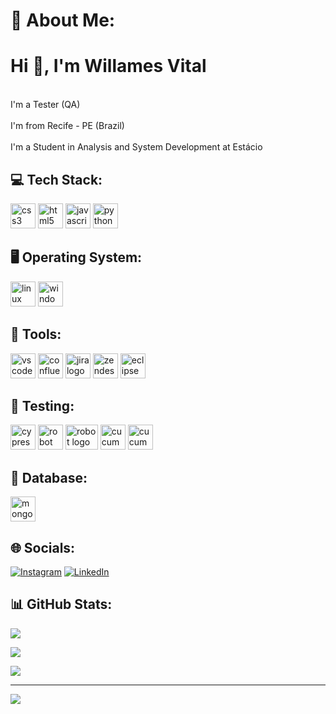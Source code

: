# 💫 About Me:
# Hi 👋, I'm Willames Vital<be>
<br> I'm a Tester (QA)</br>
<br> I'm from Recife - PE (Brazil)</br>
<br> I'm a Student in Analysis and System Development at Estácio</br>

## 💻 Tech Stack:
<img src="https://www.svgrepo.com/show/452185/css-3.svg" height="40" width="40" alt="css3 logo"  style="max-width: 100%;"> <img src="https://www.svgrepo.com/show/452228/html-5.svg" height="40" width="40" alt="html5 logo"  style="max-width: 100%;"> <img src="https://www.svgrepo.com/show/353925/javascript.svg" height="40" width="40" alt="javascript logo" style="max-width: 100%;">   <img src="https://user-images.githubusercontent.com/25181517/183423507-c056a6f9-1ba8-4312-a350-19bcbc5a8697.png" height="40" width="40" alt="python logo" style="max-width: 100%;">

## 🖥️ Operating System:

<img src="https://www.svgrepo.com/show/452054/linux.svg" height="40" width="40" alt="linux logo" style="max-width: 100%;"> <img src="https://www.svgrepo.com/show/382713/windows-applications.svg" height="40" width="40" alt="windows logo" style="max-width: 100%;"> 

## 🔨 Tools:
<img src="https://user-images.githubusercontent.com/25181517/192108891-d86b6220-e232-423a-bf5f-90903e6887c3.png" height="40" width="40" alt="vscode logo"  style="max-width: 100%;"> <img src="https://www.svgrepo.com/show/373525/confluence.svg" height="40" width="40" alt="confluence logo" style="max-width: 100%;"> <img src="https://www.svgrepo.com/show/452241/jira.svg" height="40" width="40" alt="jira logo" style="max-width: 100%;"> <img src="https://www.svgrepo.com/show/331269/zendesk.svg" height="40" width="40" alt="zendesk logo" style="max-width: 100%;"> <img src="https://user-images.githubusercontent.com/25181517/192108892-6e9b5cdf-4e35-4a70-ad9a-801a93a07c1c.png" height="40" width="40" alt="eclipse logo" style="max-width: 100%;">


## 🧪 Testing:
<img src="https://user-images.githubusercontent.com/68279555/200387386-276c709f-380b-46cc-81fd-f292985927a8.png" height="40" width="40" alt="cypress logo"  style="max-width: 100%;"> <img src="https://user-images.githubusercontent.com/25181517/201476821-3431d126-ae72-4c2a-a3c7-8a847070beeb.png" height="40" width="40" alt="robot logo"  style="max-width: 100%;">
<img src="https://www.svgrepo.com/show/354321/selenium.svg" height="40" width="52" alt="robot logo" data-canonical-src="https://www.svgrepo.com/show/354321/selenium.svg" style="max-width: 100%;"> 
<img src="https://user-images.githubusercontent.com/25181517/184117353-4b437677-c4bb-4f4c-b448-af4920576732.png" height="40" width="40" alt="cucumber logo"  style="max-width: 100%;"> <img src="https://user-images.githubusercontent.com/25181517/184117353-4b437677-c4bb-4f4c-b448-af4920576732.png" height="40" width="40" alt="cucumber logo"  style="max-width: 100%;">

## 💾 Database:
<img src="https://user-images.githubusercontent.com/25181517/182884177-d48a8579-2cd0-447a-b9a6-ffc7cb02560e.png" height="40" width="40" alt="mongodb logo"  style="max-width: 100%;">

## 🌐 Socials:
[![Instagram](https://img.shields.io/badge/Instagram-%23E4405F.svg?logo=Instagram&logoColor=white)](https://instagram.com/willames.vital) [![LinkedIn](https://img.shields.io/badge/LinkedIn-%230077B5.svg?logo=linkedin&logoColor=white)](https://linkedin.com/in/willames-vital-46805b247/) 

## 📊 GitHub Stats:
![](https://github-readme-stats.vercel.app/api?username=WillamesVital&theme=tokyonight&hide_border=false&include_all_commits=true&count_private=true)<br/>

![](https://github-readme-streak-stats.herokuapp.com/?user=WillamesVital&theme=tokyonight&hide_border=false)<br/>

![](https://github-readme-stats.vercel.app/api/top-langs/?username=WillamesVital&theme=tokyonight&hide_border=false&include_all_commits=true&count_private=true&layout=compact)


---
[![](https://visitcount.itsvg.in/api?id=WillamesVital&icon=0&color=0)](https://visitcount.itsvg.in)

<!-- Proudly created with GPRM ( https://gprm.itsvg.in ) -->
